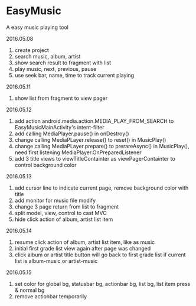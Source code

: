 # EasyMusic
A easy music playing tool

2016.05.08
1. create project
2. search music, album, artist
3. show search result to fragment with list
4. play music, next, previous, pause
5. use seek bar, name, time to track current playing

2016.05.11
1. show list from fragment to view pager

2016.05.12
1. add action android.media.action.MEDIA_PLAY_FROM_SEARCH to EasyMusicMainActivity's intent-filter
2. add calling MediaPlayer.pause() in onDestroy()
3. change calling MediaPLayer.release() to reset() in MusicPlay()
4. change calling MediaPLayer.prepare() to prerareAsync() in MusicPlay(), need first listening MediaPlayer.OnPreparedListener
5. add 3 title views to viewTitleContainter as viewPagerContainter to control background color

2016.05.13
1. add cursor line to indicate current page, remove background color with title
2. add monitor for music file modify
3. change 3 page return from list to fragment
4. split model, view, control to cast MVC
5. hide click action of album, artist list item 
 
 2016.05.14
 1. resume click action of album, artist list item, like as music
 2. initial first grade list view again after page was changed
 3. click album or artist title button will go back to first grade list if current list is album-music or artist-music

2016.05.15
1. set color for global bg, statusbar bg, actionbar bg,  list bg, list item press & normal bg
2. remove actionbar  temporarily
